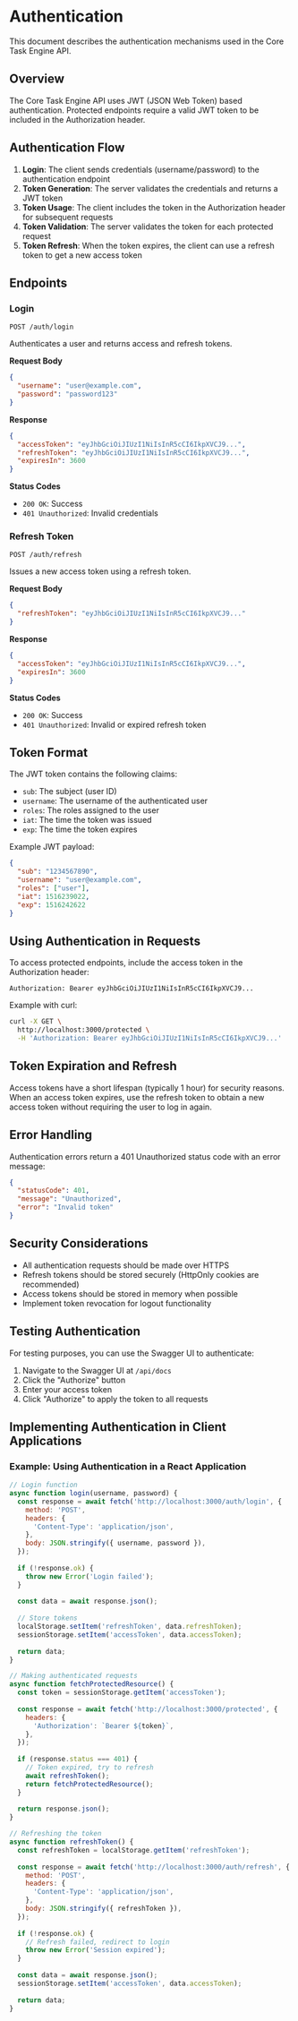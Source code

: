 # Authentication

This document describes the authentication mechanisms used in the Core Task Engine API.

## Overview

The Core Task Engine API uses JWT (JSON Web Token) based authentication. Protected endpoints require a valid JWT token to be included in the Authorization header.

## Authentication Flow

1. **Login**: The client sends credentials (username/password) to the authentication endpoint
2. **Token Generation**: The server validates the credentials and returns a JWT token
3. **Token Usage**: The client includes the token in the Authorization header for subsequent requests
4. **Token Validation**: The server validates the token for each protected request
5. **Token Refresh**: When the token expires, the client can use a refresh token to get a new access token

## Endpoints

### Login

```
POST /auth/login
```

Authenticates a user and returns access and refresh tokens.

**Request Body**

```json
{
  "username": "user@example.com",
  "password": "password123"
}
```

**Response**

```json
{
  "accessToken": "eyJhbGciOiJIUzI1NiIsInR5cCI6IkpXVCJ9...",
  "refreshToken": "eyJhbGciOiJIUzI1NiIsInR5cCI6IkpXVCJ9...",
  "expiresIn": 3600
}
```

**Status Codes**

- `200 OK`: Success
- `401 Unauthorized`: Invalid credentials

### Refresh Token

```
POST /auth/refresh
```

Issues a new access token using a refresh token.

**Request Body**

```json
{
  "refreshToken": "eyJhbGciOiJIUzI1NiIsInR5cCI6IkpXVCJ9..."
}
```

**Response**

```json
{
  "accessToken": "eyJhbGciOiJIUzI1NiIsInR5cCI6IkpXVCJ9...",
  "expiresIn": 3600
}
```

**Status Codes**

- `200 OK`: Success
- `401 Unauthorized`: Invalid or expired refresh token

## Token Format

The JWT token contains the following claims:

- `sub`: The subject (user ID)
- `username`: The username of the authenticated user
- `roles`: The roles assigned to the user
- `iat`: The time the token was issued
- `exp`: The time the token expires

Example JWT payload:

```json
{
  "sub": "1234567890",
  "username": "user@example.com",
  "roles": ["user"],
  "iat": 1516239022,
  "exp": 1516242622
}
```

## Using Authentication in Requests

To access protected endpoints, include the access token in the Authorization header:

```
Authorization: Bearer eyJhbGciOiJIUzI1NiIsInR5cCI6IkpXVCJ9...
```

Example with curl:

```bash
curl -X GET \
  http://localhost:3000/protected \
  -H 'Authorization: Bearer eyJhbGciOiJIUzI1NiIsInR5cCI6IkpXVCJ9...'
```

## Token Expiration and Refresh

Access tokens have a short lifespan (typically 1 hour) for security reasons. When an access token expires, use the refresh token to obtain a new access token without requiring the user to log in again.

## Error Handling

Authentication errors return a 401 Unauthorized status code with an error message:

```json
{
  "statusCode": 401,
  "message": "Unauthorized",
  "error": "Invalid token"
}
```

## Security Considerations

- All authentication requests should be made over HTTPS
- Refresh tokens should be stored securely (HttpOnly cookies are recommended)
- Access tokens should be stored in memory when possible
- Implement token revocation for logout functionality

## Testing Authentication

For testing purposes, you can use the Swagger UI to authenticate:

1. Navigate to the Swagger UI at `/api/docs`
2. Click the "Authorize" button
3. Enter your access token
4. Click "Authorize" to apply the token to all requests

## Implementing Authentication in Client Applications

### Example: Using Authentication in a React Application

```javascript
// Login function
async function login(username, password) {
  const response = await fetch('http://localhost:3000/auth/login', {
    method: 'POST',
    headers: {
      'Content-Type': 'application/json',
    },
    body: JSON.stringify({ username, password }),
  });
  
  if (!response.ok) {
    throw new Error('Login failed');
  }
  
  const data = await response.json();
  
  // Store tokens
  localStorage.setItem('refreshToken', data.refreshToken);
  sessionStorage.setItem('accessToken', data.accessToken);
  
  return data;
}

// Making authenticated requests
async function fetchProtectedResource() {
  const token = sessionStorage.getItem('accessToken');
  
  const response = await fetch('http://localhost:3000/protected', {
    headers: {
      'Authorization': `Bearer ${token}`,
    },
  });
  
  if (response.status === 401) {
    // Token expired, try to refresh
    await refreshToken();
    return fetchProtectedResource();
  }
  
  return response.json();
}

// Refreshing the token
async function refreshToken() {
  const refreshToken = localStorage.getItem('refreshToken');
  
  const response = await fetch('http://localhost:3000/auth/refresh', {
    method: 'POST',
    headers: {
      'Content-Type': 'application/json',
    },
    body: JSON.stringify({ refreshToken }),
  });
  
  if (!response.ok) {
    // Refresh failed, redirect to login
    throw new Error('Session expired');
  }
  
  const data = await response.json();
  sessionStorage.setItem('accessToken', data.accessToken);
  
  return data;
}
``` 